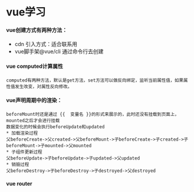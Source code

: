 # vue学习
#### vue创建方式有两种方法：
* cdn 引入方式：适合联系用
* vue脚手架@vue/cli 通过命令行去创建
#### vue computed计算属性
    computed有两种方法，默认是get方法，set方法可以做反向绑定，监听当前属性值，如果属性值发生改变，对属性反向修改。
#### vue声明周期中的渲染：
    beforeMount时还是通过 {{  变量名 }}的形式来展示的，此时还没有挂载到页面上，mounted之后才会进行挂载
    数据变化的时候会执行beforeUpdate和updated
    * 加载渲染过程
    父beforeCreate->父created->父beforeMount->子beforeCreate->子created->子beforeMount->子mounted->父mounted
    * 子组件更新过程
    父beforeUpdate->子beforeUpdate->子updated->父updated
    * 销毁过程
    父beforeDestroy->子beforeDestroy->子destroyed->父destroyed
#### vue router
    
